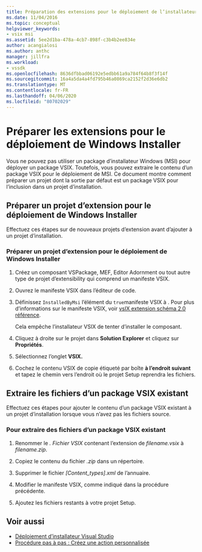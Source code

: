 ```yaml
---
title: Préparation des extensions pour le déploiement de l’installateur Windows (fr) Microsoft Docs
ms.date: 11/04/2016
ms.topic: conceptual
helpviewer_keywords:
- vsix msi
ms.assetid: 5ee2d1ba-478a-4cb7-898f-c3b4b2ee834e
author: acangialosi
ms.author: anthc
manager: jillfra
ms.workload:
- vssdk
ms.openlocfilehash: 8636dfbbad06192e5edbb61a9a784f64b8f3f14f
ms.sourcegitcommit: 16a4a5da4a4fd795b46a0869ca2152f2d36e6db2
ms.translationtype: MT
ms.contentlocale: fr-FR
ms.lasthandoff: 04/06/2020
ms.locfileid: "80702029"
---
```

# <a name="prepare-extensions-for-windows-installer-deployment"></a>Préparer les extensions pour le déploiement de Windows Installer
Vous ne pouvez pas utiliser un package d’installateur Windows (MSI) pour déployer un package VSIX. Toutefois, vous pouvez extraire le contenu d’un package VSIX pour le déploiement de MSI. Ce document montre comment préparer un projet dont la sortie par défaut est un package VSIX pour l’inclusion dans un projet d’installation.

## <a name="prepare-an-extension-project-for-windows-installer-deployment"></a>Préparer un projet d’extension pour le déploiement de Windows Installer
 Effectuez ces étapes sur de nouveaux projets d’extension avant d’ajouter à un projet d’installation.

### <a name="to-prepare-an-extension-project-for-windows-installer-deployment"></a>Préparer un projet d’extension pour le déploiement de Windows Installer

1. Créez un composant VSPackage, MEF, Editor Adornment ou tout autre type de projet d’extensibility qui comprend un manifeste VSIX.

2. Ouvrez le manifeste VSIX dans l’éditeur de code.

3. Définissez `InstalledByMsi` l’élément du `true`manifeste VSIX à . Pour plus d’informations sur le manifeste VSIX, voir [vsIX extension schéma 2.0 référence](../extensibility/vsix-extension-schema-2-0-reference.md).

     Cela empêche l’installateur VSIX de tenter d’installer le composant.

4. Cliquez à droite sur le projet dans **Solution Explorer** et cliquez sur **Propriétés**.

5. Sélectionnez l’onglet **VSIX.**

6. Cochez le contenu VSIX de copie étiqueté par boîte **à l’endroit suivant** et tapez le chemin vers l’endroit où le projet Setup reprendra les fichiers.

## <a name="extract-files-from-an-existing-vsix-package"></a>Extraire les fichiers d’un package VSIX existant
 Effectuez ces étapes pour ajouter le contenu d’un package VSIX existant à un projet d’installation lorsque vous n’avez pas les fichiers source.

### <a name="to-extract-files-from-an-existing-vsix-package"></a>Pour extraire des fichiers d’un package VSIX existant

1. Renommer le *. Fichier VSIX* contenant l’extension de *filename.vsix* à *filename.zip*.

2. Copiez le contenu du fichier *.zip* dans un répertoire.

3. Supprimer le fichier *[Content_types].xml* de l’annuaire.

4. Modifier le manifeste VSIX, comme indiqué dans la procédure précédente.

5. Ajoutez les fichiers restants à votre projet Setup.

## <a name="see-also"></a>Voir aussi
- [Déploiement d’installateur Visual Studio](https://msdn.microsoft.com/library/121be21b-b916-43e2-8f10-8b080516d2a0)
- [Procédure pas à pas : Créez une action personnalisée](/previous-versions/visualstudio/visual-studio-2010/d9k65z2d(v=vs.100))

